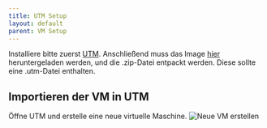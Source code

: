 ```yaml
---
title: UTM Setup
layout: default
parent: VM Setup
---
```


Installiere bitte zuerst [UTM](https://mac.getutm.app/).
Anschließend muss das Image [hier](https://1drv.ms/u/c/c893962bc99f99b7/EcX8wNIaZYJBk-y9xNvEjUEB-NLAmOwyGw4CbpwYvO1lxg?e=OPWDG9) heruntergeladen werden, und die .zip-Datei entpackt werden. Diese sollte eine .utm-Datei enthalten.

## Importieren der VM in UTM
Öffne UTM und erstelle eine neue virtuelle Maschine.
![Neue VM erstellen]({{site.baseurl}}/assets/utm-create-new-vm.png)